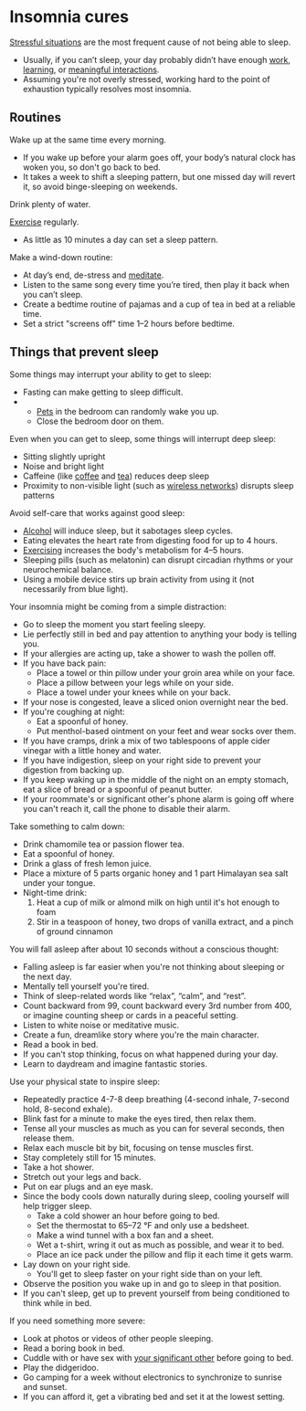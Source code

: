 
# Insomnia cures

[Stressful situations](happiness-2_recovering.md) are the most frequent cause of not being able to sleep.

- Usually, if you can’t sleep, your day probably didn’t have enough [work](success-4_routine.md), [learning](mind-memory.md), or [meaningful interactions](people-conversation.md).
- Assuming you're not overly stressed, working hard to the point of exhaustion typically resolves most insomnia.

## Routines

Wake up at the same time every morning.

- If you wake up before your alarm goes off, your body’s natural clock has woken you, so don't go back to bed.
- It takes a week to shift a sleeping pattern, but one missed day will revert it, so avoid binge-sleeping on weekends.

Drink plenty of water.

[Exercise](body-3_exercise.md) regularly.

- As little as 10 minutes a day can set a sleep pattern.

Make a wind-down routine:

- At day’s end, de-stress and [meditate](awareness-meditation.md).
- Listen to the same song every time you’re tired, then play it back when you can’t sleep.
- Create a bedtime routine of pajamas and a cup of tea in bed at a reliable time.
- Set a strict "screens off" time 1–2 hours before bedtime.

## Things that prevent sleep

Some things may interrupt your ability to get to sleep:

- Fasting can make getting to sleep difficult.
- - [Pets](pets.md) in the bedroom can randomly wake you up.
  - Close the bedroom door on them.

Even when you can get to sleep, some things will interrupt deep sleep:

- Sitting slightly upright
- Noise and bright light
- Caffeine (like [coffee](fun-coffee.md) and [tea](fun-tea.md)) reduces deep sleep
- Proximity to non-visible light (such as [wireless networks](radio.md)) disrupts sleep patterns

Avoid self-care that works against good sleep:

- [Alcohol](fun-alcohol.md) will induce sleep, but it sabotages sleep cycles.
- Eating elevates the heart rate from digesting food for up to 4 hours.
- [Exercising](body-3_exercise.md) increases the body's metabolism for 4–5 hours.
- Sleeping pills (such as melatonin) can disrupt circadian rhythms or your neurochemical balance.
- Using a mobile device stirs up brain activity from using it (not necessarily from blue light).

Your insomnia might be coming from a simple distraction:

- Go to sleep the moment you start feeling sleepy.
- Lie perfectly still in bed and pay attention to anything your body is telling you.
- If your allergies are acting up, take a shower to wash the pollen off.
- If you have back pain:
  - Place a towel or thin pillow under your groin area while on your face.
  - Place a pillow between your legs while on your side.
  - Place a towel under your knees while on your back.
- If your nose is congested, leave a sliced onion overnight near the bed.
- If you're coughing at night:
  - Eat a spoonful of honey.
  - Put menthol-based ointment on your feet and wear socks over them.
- If you have cramps, drink a mix of two tablespoons of apple cider vinegar with a little honey and water.
- If you have indigestion, sleep on your right side to prevent your digestion from backing up.
- If you keep waking up in the middle of the night on an empty stomach, eat a slice of bread or a spoonful of peanut butter.
- If your roommate's or significant other's phone alarm is going off where you can't reach it, call the phone to disable their alarm.

Take something to calm down:

- Drink chamomile tea or passion flower tea.
- Eat a spoonful of honey.
- Drink a glass of fresh lemon juice.
- Place a mixture of 5 parts organic honey and 1 part Himalayan sea salt under your tongue.
- Night-time drink:
  1. Heat a cup of milk or almond milk on high until it's hot enough to foam
  2. Stir in a teaspoon of honey, two drops of vanilla extract, and a pinch of ground cinnamon

You will fall asleep after about 10 seconds without a conscious thought:

- Falling asleep is far easier when you're not thinking about sleeping or the next day.
- Mentally tell yourself you're tired.
- Think of sleep-related words like “relax”, “calm”, and “rest”.
- Count backward from 99, count backward every 3rd number from 400, or imagine counting sheep or cards in a peaceful setting.
- Listen to white noise or meditative music.
- Create a fun, dreamlike story where you're the main character.
- Read a book in bed.
- If you can't stop thinking, focus on what happened during your day.
- Learn to daydream and imagine fantastic stories.

Use your physical state to inspire sleep:

- Repeatedly practice 4-7-8 deep breathing (4-second inhale, 7-second hold, 8-second exhale).
- Blink fast for a minute to make the eyes tired, then relax them.
- Tense all your muscles as much as you can for several seconds, then release them.
- Relax each muscle bit by bit, focusing on tense muscles first.
- Stay completely still for 15 minutes.
- Take a hot shower.
- Stretch out your legs and back.
- Put on ear plugs and an eye mask.
- Since the body cools down naturally during sleep, cooling yourself will help trigger sleep.
  - Take a cold shower an hour before going to bed.
  - Set the thermostat to 65–72 °F and only use a bedsheet.
  - Make a wind tunnel with a box fan and a sheet.
  - Wet a t-shirt, wring it out as much as possible, and wear it to bed.
  - Place an ice pack under the pillow and flip it each time it gets warm.
- Lay down on your right side.
  - You'll get to sleep faster on your right side than on your left.
- Observe the position you wake up in and go to sleep in that position.
- If you can't sleep, get up to prevent yourself from being conditioned to think while in bed.

If you need something more severe:

- Look at photos or videos of other people sleeping.
- Read a boring book in bed.
- Cuddle with or have sex with [your significant other](people-relationships-3_marriage.md) before going to bed.
- Play the didgeridoo.
- Go camping for a week without electronics to synchronize to sunrise and sunset.
- If you can afford it, get a vibrating bed and set it at the lowest setting.
